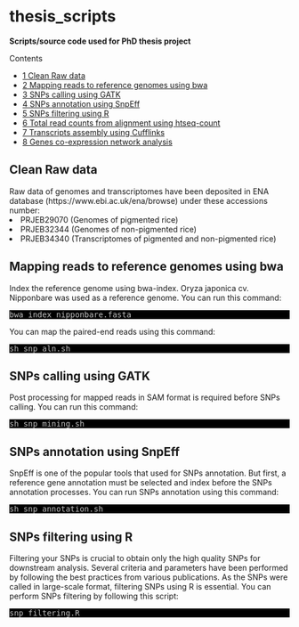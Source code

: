 # thesis_scripts
**Scripts/source code used for PhD thesis project**

<div id="toc_container">
<p class="toc_title">Contents</p>
<ul class="toc_list">
<li><a href="#First_Point_Header">1 Clean Raw data</>
<li><a href="#Second_Point_Header">2 Mapping reads to reference genomes using bwa</a></li>
<li><a href="#Third_Point_Header">3 SNPs calling using GATK</a></li>
<li><a href="#Fourth_Point_Header">4 SNPs annotation using SnpEff</a></li>
<li><a href="#Fifth_Point_Header">5 SNPs filtering using R</a></li>
<li><a href="#Sixth_Point_Header">6 Total read counts from alignment using htseq-count</a></li>
<li><a href="#Seventh_Point_Header">7 Transcripts assembly using Cufflinks</a></li>
 <li><a href="#Eighth_Point_Header">8 Genes co-expression network analysis</a></li>
</ul>
</div>

<h2 id="First_Point_Header">Clean Raw data</h2>
Raw data of genomes and transcriptomes have been deposited in ENA database (https://www.ebi.ac.uk/ena/browse) under these accessions number: 
<li>PRJEB29070 (Genomes of pigmented rice)</li>
<li>PRJEB32344 (Genomes of non-pigmented rice)</li>
<li>PRJEB34340 (Transcriptomes of pigmented and non-pigmented rice)</li>

<h2 id="Second_Point_Header">Mapping reads to reference genomes using bwa</h2>
Index the reference genome using bwa-index. Oryza japonica cv. Nipponbare was used as a reference genome. You can run this
command:
<pre style="color: silver; background: black;">bwa index nipponbare.fasta</pre>

You can map the paired-end reads using this command:
<pre style="color: silver; background: black;">sh snp_aln.sh</pre>


<h2 id="Third_Point_Header">SNPs calling using GATK</h2>
Post processing for mapped reads in SAM format is required before SNPs calling. You can run this command:
<pre style="color: silver; background: black;">sh snp_mining.sh</pre>

<h2 id="Fourth_Point_Header">SNPs annotation using SnpEff</h2>
SnpEff is one of the popular tools that used for SNPs annotation. But first, a reference gene annotation must be selected and index before the SNPs annotation processes. You can run SNPs annotation using this command:
<pre style="color: silver; background: black;">sh snp_annotation.sh</pre>

<h2 id="Fifth_Point_Header">SNPs filtering using R</h2>
Filtering your SNPs is crucial to obtain only the high quality SNPs for downstream analysis. Several criteria and parameters
have been performed by following the best practices from various publications. As the SNPs were called in large-scale format, filtering SNPs using R is essential. You can perform SNPs filtering by following this script:
<pre style="color: silver; background: black;">snp_filtering.R</pre>


